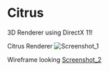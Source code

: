 # Citrus
3D Renderer using DirectX 11!

Citrus Renderer
![Screenshot_1](https://user-images.githubusercontent.com/60492235/121806870-50d21400-cc5a-11eb-9a0e-157a98c17db6.png)

Wireframe looking
[Screenshot_2](https://user-images.githubusercontent.com/60492235/121806877-56c7f500-cc5a-11eb-8632-0a7745f0cedd.png)
